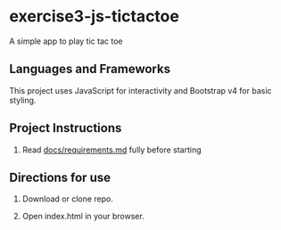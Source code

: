 # exercise3-js-tictactoe

A simple app to play tic tac toe

## Languages and Frameworks

This project uses JavaScript for interactivity and Bootstrap v4 for basic styling.

## Project Instructions

1. Read [docs/requirements.md](https://github.com/bootcamp-s19/exercise3-js-tictactoe/blob/master/docs/requirements.md) fully before starting

## Directions for use

1. Download or clone repo.

2. Open index.html in your browser.
